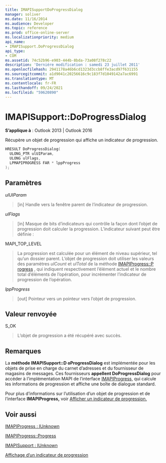 ```yaml
---
title: IMAPISupportDoProgressDialog
manager: soliver
ms.date: 11/16/2014
ms.audience: Developer
ms.topic: reference
ms.prod: office-online-server
ms.localizationpriority: medium
api_name:
- IMAPISupport.DoProgressDialog
api_type:
- COM
ms.assetid: 74c52b96-e903-444b-8bda-73a08f278c22
description: 'Derniére modification : samedi 23 juillet 2011'
ms.openlocfilehash: 2941178a46b6cd1323d3ccb8ffe3acd97f631155
ms.sourcegitcommit: a1d9041c20256616c9c183f7d1049142a7ac6991
ms.translationtype: MT
ms.contentlocale: fr-FR
ms.lasthandoff: 09/24/2021
ms.locfileid: "59620890"
---
```

# <a name="imapisupportdoprogressdialog"></a>IMAPISupport::DoProgressDialog

  
  
**S’applique à** : Outlook 2013 | Outlook 2016 
  
Récupère un objet de progression qui affiche un indicateur de progression.
  
```cpp
HRESULT DoProgressDialog(
  ULONG_PTR ulUIParam,
  ULONG ulFlags,
  LPMAPIPROGRESS FAR * lppProgress
);
```

## <a name="parameters"></a>Paramètres

 _ulUIParam_
  
> [in] Handle vers la fenêtre parent de l’indicateur de progression.
    
 _ulFlags_
  
> [in] Masque de bits d’indicateurs qui contrôle la façon dont l’objet de progression doit calculer la progression. L’indicateur suivant peut être définie :
    
MAPI_TOP_LEVEL 
  
> La progression est calculée pour un élément de niveau supérieur, tel qu’un dossier parent. L’objet de progression doit utiliser les valeurs des paramètres _ulCount_ et _ulTotal_ de la méthode [IMAPIProgress::P rogress](imapiprogress-progress.md) , qui indiquent respectivement l’élément actuel et le nombre total d’éléments de l’opération, pour incrémenter l’indicateur de progression de l’opération. 
    
 _lppProgress_
  
> [out] Pointeur vers un pointeur vers l’objet de progression.
    
## <a name="return-value"></a>Valeur renvoyée

S_OK 
  
> L’objet de progression a été récupéré avec succès.
    
## <a name="remarks"></a>Remarques

La **méthode IMAPISupport::D oProgressDialog** est implémentée pour les objets de prise en charge du carnet d’adresses et du fournisseur de magasins de messages. Ces fournisseurs **appellent DoProgressDialog** pour accéder à l’implémentation MAPI de l’interface [IMAPIProgress,](imapiprogressiunknown.md) qui calcule les informations de progression et affiche une boîte de dialogue standard. 
  
Pour plus d’informations sur l’utilisation d’un objet de progression et de l’interface **IMAPIProgress,** voir [Afficher un indicateur de progression.](how-to-display-a-progress-indicator.md)
  
## <a name="see-also"></a>Voir aussi



[IMAPIProgress : IUnknown](imapiprogressiunknown.md)
  
[IMAPIProgress::Progress](imapiprogress-progress.md)
  
[IMAPISupport : IUnknown](imapisupportiunknown.md)


[Affichage d’un indicateur de progression](how-to-display-a-progress-indicator.md)

